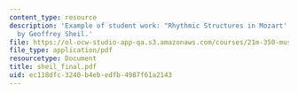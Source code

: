 ```yaml
---
content_type: resource
description: 'Example of student work: "Rhythmic Structures in Mozart''s Linz Symphony,"
  by Geoffrey Sheil.'
file: https://ol-ocw-studio-app-qa.s3.amazonaws.com/courses/21m-350-musical-analysis-spring-2008/ec118dfc3240b4ebedfb4987f61a2143_sheil_final.pdf
file_type: application/pdf
resourcetype: Document
title: sheil_final.pdf
uid: ec118dfc-3240-b4eb-edfb-4987f61a2143
---
```

